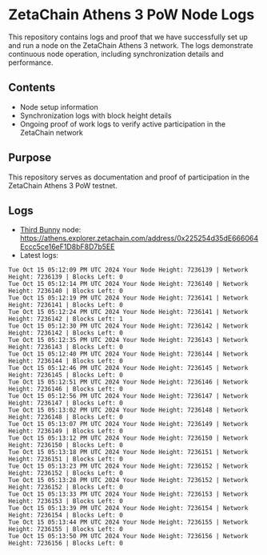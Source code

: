 # ZetaChain Athens 3 PoW Node Logs
This repository contains logs and proof that we have successfully set up and run a node on the ZetaChain Athens 3 network. The logs demonstrate continuous node operation, including synchronization details and performance.

## Contents
- Node setup information
- Synchronization logs with block height details
- Ongoing proof of work logs to verify active participation in the ZetaChain network

## Purpose
This repository serves as documentation and proof of participation in the ZetaChain Athens 3 PoW testnet.

## Logs

- [Third Bunny](https://thirdbunny.xyz/) node: https://athens.explorer.zetachain.com/address/0x225254d35dE666064Eccc5ce16eF1D8bF8D7b5EE
- Latest logs:
```
Tue Oct 15 05:12:09 PM UTC 2024 Your Node Height: 7236139 | Network Height: 7236139 | Blocks Left: 0
Tue Oct 15 05:12:14 PM UTC 2024 Your Node Height: 7236140 | Network Height: 7236140 | Blocks Left: 0
Tue Oct 15 05:12:19 PM UTC 2024 Your Node Height: 7236141 | Network Height: 7236141 | Blocks Left: 0
Tue Oct 15 05:12:24 PM UTC 2024 Your Node Height: 7236141 | Network Height: 7236142 | Blocks Left: 1
Tue Oct 15 05:12:30 PM UTC 2024 Your Node Height: 7236142 | Network Height: 7236142 | Blocks Left: 0
Tue Oct 15 05:12:35 PM UTC 2024 Your Node Height: 7236143 | Network Height: 7236143 | Blocks Left: 0
Tue Oct 15 05:12:40 PM UTC 2024 Your Node Height: 7236144 | Network Height: 7236144 | Blocks Left: 0
Tue Oct 15 05:12:46 PM UTC 2024 Your Node Height: 7236145 | Network Height: 7236145 | Blocks Left: 0
Tue Oct 15 05:12:51 PM UTC 2024 Your Node Height: 7236146 | Network Height: 7236146 | Blocks Left: 0
Tue Oct 15 05:12:56 PM UTC 2024 Your Node Height: 7236147 | Network Height: 7236147 | Blocks Left: 0
Tue Oct 15 05:13:02 PM UTC 2024 Your Node Height: 7236148 | Network Height: 7236148 | Blocks Left: 0
Tue Oct 15 05:13:07 PM UTC 2024 Your Node Height: 7236149 | Network Height: 7236149 | Blocks Left: 0
Tue Oct 15 05:13:12 PM UTC 2024 Your Node Height: 7236150 | Network Height: 7236150 | Blocks Left: 0
Tue Oct 15 05:13:18 PM UTC 2024 Your Node Height: 7236151 | Network Height: 7236151 | Blocks Left: 0
Tue Oct 15 05:13:23 PM UTC 2024 Your Node Height: 7236152 | Network Height: 7236152 | Blocks Left: 0
Tue Oct 15 05:13:28 PM UTC 2024 Your Node Height: 7236152 | Network Height: 7236152 | Blocks Left: 0
Tue Oct 15 05:13:33 PM UTC 2024 Your Node Height: 7236153 | Network Height: 7236153 | Blocks Left: 0
Tue Oct 15 05:13:39 PM UTC 2024 Your Node Height: 7236154 | Network Height: 7236154 | Blocks Left: 0
Tue Oct 15 05:13:44 PM UTC 2024 Your Node Height: 7236155 | Network Height: 7236155 | Blocks Left: 0
Tue Oct 15 05:13:50 PM UTC 2024 Your Node Height: 7236156 | Network Height: 7236156 | Blocks Left: 0
```
